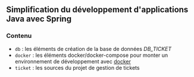 ## Simplification du développement d'applications Java avec Spring


### Contenu

-   `db` : les éléments de création de la base de données _DB_TICKET_
-   `docker` : les éléments docker/docker-compose pour monter un environnement de développement avec [docker](https://www.docker.com)
-   `ticket` : les sources du projet de gestion de tickets
